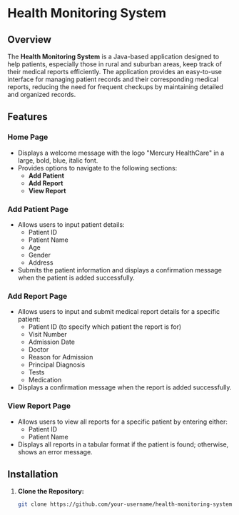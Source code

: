 # Health Monitoring System

## Overview

The **Health Monitoring System** is a Java-based application designed to help patients, especially those in rural and suburban areas, keep track of their medical reports efficiently. The application provides an easy-to-use interface for managing patient records and their corresponding medical reports, reducing the need for frequent checkups by maintaining detailed and organized records.

## Features

### Home Page

- Displays a welcome message with the logo "Mercury HealthCare" in a large, bold, blue, italic font.
- Provides options to navigate to the following sections:
  - **Add Patient**
  - **Add Report**
  - **View Report**

### Add Patient Page

- Allows users to input patient details:
  - Patient ID
  - Patient Name
  - Age
  - Gender
  - Address
- Submits the patient information and displays a confirmation message when the patient is added successfully.

### Add Report Page

- Allows users to input and submit medical report details for a specific patient:
  - Patient ID (to specify which patient the report is for)
  - Visit Number
  - Admission Date
  - Doctor
  - Reason for Admission
  - Principal Diagnosis
  - Tests
  - Medication
- Displays a confirmation message when the report is added successfully.

### View Report Page

- Allows users to view all reports for a specific patient by entering either:
  - Patient ID
  - Patient Name
- Displays all reports in a tabular format if the patient is found; otherwise, shows an error message.

## Installation

1. **Clone the Repository:**
   ```bash
   git clone https://github.com/your-username/health-monitoring-system.git
